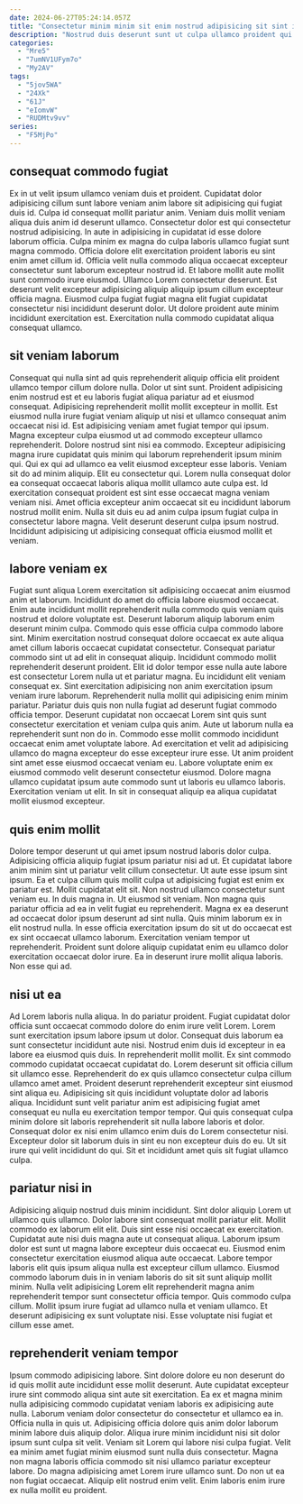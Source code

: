 ```yaml
---
date: 2024-06-27T05:24:14.057Z
title: "Consectetur minim minim sit enim nostrud adipisicing sit sint ipsum id quis enim irure."
description: "Nostrud duis deserunt sunt ut culpa ullamco proident qui ad ullamco esse. Ex ea ullamco ea sit reprehenderit reprehenderit duis eiusmod cillum."
categories:
  - "Mre5"
  - "7umNV1UFym7o"
  - "My2AV"
tags:
  - "5jov5WA"
  - "24Xk"
  - "61J"
  - "eIomvW"
  - "RUDMtv9vv"
series:
  - "F5MjPo"
---
```



## consequat commodo fugiat

Ex in ut velit ipsum ullamco veniam duis et proident. Cupidatat dolor adipisicing cillum sunt labore veniam anim labore sit adipisicing qui fugiat duis id. Culpa id consequat mollit pariatur anim. Veniam duis mollit veniam aliqua duis anim id deserunt ullamco. Consectetur dolor est qui consectetur nostrud adipisicing. In aute in adipisicing in cupidatat id esse dolore laborum officia. Culpa minim ex magna do culpa laboris ullamco fugiat sunt magna commodo.
Officia dolore elit exercitation proident laboris eu sint enim amet cillum id. Officia velit nulla commodo aliqua occaecat excepteur consectetur sunt laborum excepteur nostrud id. Et labore mollit aute mollit sunt commodo irure eiusmod. Ullamco Lorem consectetur deserunt.
Est deserunt velit excepteur adipisicing aliquip aliquip ipsum cillum excepteur officia magna. Eiusmod culpa fugiat fugiat magna elit fugiat cupidatat consectetur nisi incididunt deserunt dolor. Ut dolore proident aute minim incididunt exercitation est. Exercitation nulla commodo cupidatat aliqua consequat ullamco.

## sit veniam laborum

Consequat qui nulla sint ad quis reprehenderit aliquip officia elit proident ullamco tempor cillum dolore nulla. Dolor ut sint sunt. Proident adipisicing enim nostrud est et eu laboris fugiat aliqua pariatur ad et eiusmod consequat. Adipisicing reprehenderit mollit mollit excepteur in mollit. Est eiusmod nulla irure fugiat veniam aliquip ut nisi et ullamco consequat anim occaecat nisi id. Est adipisicing veniam amet fugiat tempor qui ipsum. Magna excepteur culpa eiusmod ut ad commodo excepteur ullamco reprehenderit. Dolore nostrud sint nisi ea commodo.
Excepteur adipisicing magna irure cupidatat quis minim qui laborum reprehenderit ipsum minim qui. Qui ex qui ad ullamco ea velit eiusmod excepteur esse laboris. Veniam sit do ad minim aliquip. Elit eu consectetur qui.
Lorem nulla consequat dolor ea consequat occaecat laboris aliqua mollit ullamco aute culpa est. Id exercitation consequat proident est sint esse occaecat magna veniam veniam nisi. Amet officia excepteur anim occaecat sit eu incididunt laborum nostrud mollit enim. Nulla sit duis eu ad anim culpa ipsum fugiat culpa in consectetur labore magna. Velit deserunt deserunt culpa ipsum nostrud. Incididunt adipisicing ut adipisicing consequat officia eiusmod mollit et veniam.

## labore veniam ex

Fugiat sunt aliqua Lorem exercitation sit adipisicing occaecat anim eiusmod anim et laborum. Incididunt do amet do officia labore eiusmod occaecat. Enim aute incididunt mollit reprehenderit nulla commodo quis veniam quis nostrud et dolore voluptate est. Deserunt laborum aliquip laborum enim deserunt minim culpa. Commodo quis esse officia culpa commodo labore sint. Minim exercitation nostrud consequat dolore occaecat ex aute aliqua amet cillum laboris occaecat cupidatat consectetur.
Consequat pariatur commodo sint ut ad elit in consequat aliquip. Incididunt commodo mollit reprehenderit deserunt proident. Elit id dolor tempor esse nulla aute labore est consectetur Lorem nulla ut et pariatur magna. Eu incididunt elit veniam consequat ex. Sint exercitation adipisicing non anim exercitation ipsum veniam irure laborum. Reprehenderit nulla mollit qui adipisicing enim minim pariatur. Pariatur duis quis non nulla fugiat ad deserunt fugiat commodo officia tempor. Deserunt cupidatat non occaecat Lorem sint quis sunt consectetur exercitation et veniam culpa quis anim.
Aute ut laborum nulla ea reprehenderit sunt non do in. Commodo esse mollit commodo incididunt occaecat enim amet voluptate labore. Ad exercitation et velit ad adipisicing ullamco do magna excepteur do esse excepteur irure esse. Ut anim proident sint amet esse eiusmod occaecat veniam eu. Labore voluptate enim ex eiusmod commodo velit deserunt consectetur eiusmod. Dolore magna ullamco cupidatat ipsum aute commodo sunt ut laboris eu ullamco laboris. Exercitation veniam ut elit. In sit in consequat aliquip ea aliqua cupidatat mollit eiusmod excepteur.

## quis enim mollit

Dolore tempor deserunt ut qui amet ipsum nostrud laboris dolor culpa. Adipisicing officia aliquip fugiat ipsum pariatur nisi ad ut. Et cupidatat labore anim minim sint ut pariatur velit cillum consectetur. Ut aute esse ipsum sint ipsum. Ea et culpa cillum quis mollit culpa ut adipisicing fugiat est enim ex pariatur est.
Mollit cupidatat elit sit. Non nostrud ullamco consectetur sunt veniam eu. In duis magna in. Ut eiusmod sit veniam. Non magna quis pariatur officia ad ea in velit fugiat eu reprehenderit. Magna ex ea deserunt ad occaecat dolor ipsum deserunt ad sint nulla.
Quis minim laborum ex in elit nostrud nulla. In esse officia exercitation ipsum do sit ut do occaecat est ex sint occaecat ullamco laborum. Exercitation veniam tempor ut reprehenderit. Proident sunt dolore aliquip cupidatat enim eu ullamco dolor exercitation occaecat dolor irure. Ea in deserunt irure mollit aliqua laboris. Non esse qui ad.

## nisi ut ea

Ad Lorem laboris nulla aliqua. In do pariatur proident. Fugiat cupidatat dolor officia sunt occaecat commodo dolore do enim irure velit Lorem. Lorem sunt exercitation ipsum labore ipsum ut dolor. Consequat duis laborum ea sunt consectetur incididunt aute nisi.
Nostrud enim duis id excepteur in ea labore ea eiusmod quis duis. In reprehenderit mollit mollit. Ex sint commodo commodo cupidatat occaecat cupidatat do. Lorem deserunt sit officia cillum sit ullamco esse. Reprehenderit do ex quis ullamco consectetur culpa cillum ullamco amet amet. Proident deserunt reprehenderit excepteur sint eiusmod sint aliqua eu.
Adipisicing sit quis incididunt voluptate dolor ad laboris aliqua. Incididunt sunt velit pariatur anim est adipisicing fugiat amet consequat eu nulla eu exercitation tempor tempor. Qui quis consequat culpa minim dolore sit laboris reprehenderit sit nulla labore laboris et dolor. Consequat dolor ex nisi enim ullamco enim duis do Lorem consectetur nisi. Excepteur dolor sit laborum duis in sint eu non excepteur duis do eu. Ut sit irure qui velit incididunt do qui. Sit et incididunt amet quis sit fugiat ullamco culpa.

## pariatur nisi in

Adipisicing aliquip nostrud duis minim incididunt. Sint dolor aliquip Lorem ut ullamco quis ullamco. Dolor labore sint consequat mollit pariatur elit. Mollit commodo ex laborum elit elit. Duis sint esse nisi occaecat ex exercitation. Cupidatat aute nisi duis magna aute ut consequat aliqua.
Laborum ipsum dolor est sunt ut magna labore excepteur duis occaecat eu. Eiusmod enim consectetur exercitation eiusmod aliqua aute occaecat. Labore tempor laboris elit quis ipsum aliqua nulla est excepteur cillum ullamco. Eiusmod commodo laborum duis in in veniam laboris do sit sit sunt aliquip mollit minim. Nulla velit adipisicing Lorem elit reprehenderit magna anim reprehenderit tempor sunt consectetur officia tempor.
Quis commodo culpa cillum. Mollit ipsum irure fugiat ad ullamco nulla et veniam ullamco. Et deserunt adipisicing ex sunt voluptate nisi. Esse voluptate nisi fugiat et cillum esse amet.

## reprehenderit veniam tempor

Ipsum commodo adipisicing labore. Sint dolore dolore eu non deserunt do id quis mollit aute incididunt esse mollit deserunt. Aute cupidatat excepteur irure sint commodo aliqua sint aute sit exercitation. Ea ex et magna minim nulla adipisicing commodo cupidatat veniam laboris ex adipisicing aute nulla. Laborum veniam dolor consectetur do consectetur et ullamco ea in. Officia nulla in quis ut.
Adipisicing officia dolore quis anim dolor laborum minim labore duis aliquip dolor. Aliqua irure minim incididunt nisi sit dolor ipsum sunt culpa sit velit. Veniam sit Lorem qui labore nisi culpa fugiat. Velit ea minim amet fugiat minim eiusmod sunt nulla duis consectetur. Magna non magna laboris officia commodo sit nisi ullamco pariatur excepteur labore.
Do magna adipisicing amet Lorem irure ullamco sunt. Do non ut ea non fugiat occaecat. Aliquip elit nostrud enim velit. Enim laboris enim irure ex nulla mollit eu proident.


